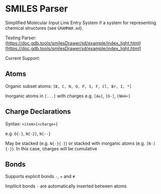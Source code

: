 # SMILES Parser

Simplified Molecular Input Line Entry System if a system for representing chemical structures (see `GRAMMAR.md`).

Testing Parser: (https://doc.gdb.tools/smilesDrawer/sd/example/index_light.html)[https://doc.gdb.tools/smilesDrawer/sd/example/index_light.html]

Current Support:

## Atoms
Organic subset atoms: `[B, C, N, O, P, S, F, Cl, Br, I, *]`

Inorganic atoms in `[...]` with charges e.g. `[Au]`, `[O-]`, `[NH4+]`

## Charge Declarations
Syntax: `<item>{<charge>}`

e.g. `O{-}`, `N{-2}`, `N{--}`

May be stacked (e.g. `N{-}{-}`) or stacked with inorganic atoms (e.g. `[N-]{-}`). In this case, charges will be cumulative

## Bonds
Supports explicit bonds `-`, `=` and `#`

Impllicit bonds `-` are automatically inserted between atoms